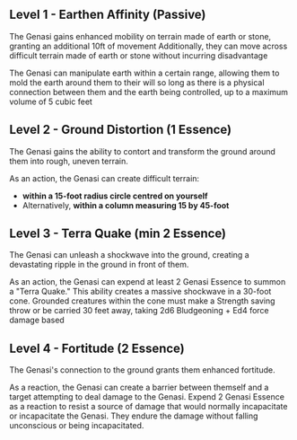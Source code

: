## Level 1 - Earthen Affinity (Passive)
The Genasi gains enhanced mobility on terrain made of earth or stone, granting an additional 10ft of movement
Additionally, they can move across difficult terrain made of earth or stone without incurring disadvantage

The Genasi can manipulate earth within a certain range, allowing them to mold the earth around them to their will so long as there is a physical connection between them and the earth being controlled, up to a maximum volume of 5 cubic feet
## Level 2 - Ground Distortion (1 Essence)
The Genasi gains the ability to contort and transform the ground around them into rough, uneven terrain.

As an action, the Genasi can create difficult terrain:
- **within a 15-foot radius circle centred on yourself**
- Alternatively, **within a column measuring 15 by 45-foot**

## Level 3 - Terra Quake (min 2 Essence)
The Genasi can unleash a shockwave into the ground, creating a devastating ripple in the ground in front of them.

As an action, the Genasi can expend at least 2 Genasi Essence to summon a "Terra Quake." This ability creates a massive shockwave  in a 30-foot cone. Grounded creatures within the cone must make a Strength saving throw or be carried 30 feet away, taking 2d6 Bludgeoning + Ed4 force damage based


## Level 4 -  Fortitude (2 Essence)

The Genasi's connection to the ground grants them enhanced fortitude.

As a reaction, the Genasi can create a barrier between themself and a target attempting to deal damage to the Genasi.
Expend 2 Genasi Essence as a reaction to resist a source of damage that would normally incapacitate or incapacitate the Genasi. They endure the damage without falling unconscious or being incapacitated.
